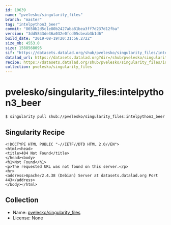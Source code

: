 ```yaml
---
id: 10639
name: "pvelesko/singularity_files"
branch: "master"
tag: "intelpython3_beer"
commit: "8650b2d5c1e80b2427aba81bea3ff7d237d12fba"
version: "3dd5843de36a032e0fcd05cbeab3b1d6"
build_date: "2019-08-19T20:31:56.272Z"
size_mb: 4553.0
size: 1588568095
sif: "https://datasets.datalad.org/shub/pvelesko/singularity_files/intelpython3_beer/2019-08-19-8650b2d5-3dd5843d/3dd5843de36a032e0fcd05cbeab3b1d6.sif"
datalad_url: https://datasets.datalad.org?dir=/shub/pvelesko/singularity_files/intelpython3_beer/2019-08-19-8650b2d5-3dd5843d/
recipe: https://datasets.datalad.org/shub/pvelesko/singularity_files/intelpython3_beer/2019-08-19-8650b2d5-3dd5843d/Singularity
collection: pvelesko/singularity_files
---
```


# pvelesko/singularity_files:intelpython3_beer

```bash
$ singularity pull shub://pvelesko/singularity_files:intelpython3_beer
```

## Singularity Recipe

```singularity
<!DOCTYPE HTML PUBLIC "-//IETF//DTD HTML 2.0//EN">
<html><head>
<title>404 Not Found</title>
</head><body>
<h1>Not Found</h1>
<p>The requested URL was not found on this server.</p>
<hr>
<address>Apache/2.4.38 (Debian) Server at datasets.datalad.org Port 443</address>
</body></html>
```

## Collection

 - Name: [pvelesko/singularity_files](https://github.com/pvelesko/singularity_files)
 - License: None

